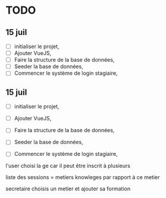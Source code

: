 # TODO

## 15 juil

-   [ ] initialiser le projet,
-   [ ] Ajouter VueJS,
-   [ ] Faire la structure de la base de données,
-   [ ] Seeder la base de données,
-   [ ] Commencer le système de login stagiaire,

## 15 juil

-   [ ] initialiser le projet,
-   [ ] Ajouter VueJS,
-   [ ] Faire la structure de la base de données,
-   [ ] Seeder la base de données,
-   [ ] Commencer le système de login stagiaire,


l'user choisi la ge car il peut être inscrit à plusieurs

liste des sessions = metiers
knowleges par rapport à ce metier

secretaire choisis un metier et ajouter sa formation
